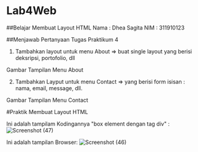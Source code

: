 # Lab4Web
##Belajar Membuat Layout HTML
Nama : Dhea Sagita
NIM : 311910123

##Menjawab Pertanyaan Tugas Praktikum 4
1. Tambahkan layout untuk menu About => buat single layout yang berisi deksripsi, portofolio, dll

Gambar Tampilan Menu About


2. Tambahkan Layput untuk menu Contact => yang berisi form isisan : nama, email, message, dll.

Gambar Tampilan Menu Contact


#Praktik Membuat Layout HTML

Ini adalah tampilam Kodingannya "box element dengan tag div" :
![Screenshot (47)](https://user-images.githubusercontent.com/81453793/115721401-33926f00-a3a8-11eb-8e4d-eb52756c9e80.png)

Ini adalah tampilan Browser:
![Screenshot (46)](https://user-images.githubusercontent.com/81453793/115721532-56248800-a3a8-11eb-87f5-0dad3daccdc0.png)
